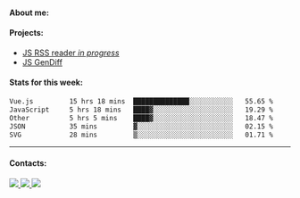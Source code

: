 #### About me:

#### Projects:
- [JS RSS reader *in progress*](https://github.com/GKoil/frontend-project-lvl3)
- [JS GenDiff](https://github.com/GKoil/GenDiff)

#### Stats for this week:
<!--START_SECTION:waka-->

```txt
Vue.js         15 hrs 18 mins  ██████████████░░░░░░░░░░░   55.65 %
JavaScript     5 hrs 18 mins   ████▓░░░░░░░░░░░░░░░░░░░░   19.29 %
Other          5 hrs 5 mins    ████▓░░░░░░░░░░░░░░░░░░░░   18.47 %
JSON           35 mins         ▓░░░░░░░░░░░░░░░░░░░░░░░░   02.15 %
SVG            28 mins         ▒░░░░░░░░░░░░░░░░░░░░░░░░   01.71 %
```

<!--END_SECTION:waka-->
---
#### Contacts:

<a target='_blank' title='LinkedIn' href="https://www.linkedin.com/in/gkoil/">
  <img src="https://img.shields.io/badge/LinkedIn-0077B5?style=for-the-badge&logo=linkedin&logoColor=white" />
</a>
<a target='_blank' title='Telegram' href="https://t.me/gkoil">
  <img src="https://img.shields.io/badge/Telegram-2CA5E0?style=for-the-badge&logo=telegram&logoColor=white" />
</a>
<a target='_blank' title='Gmail' href="mailto: gk.grigorev@gmail.com">
  <img src="https://img.shields.io/badge/Gmail-D14836?style=for-the-badge&logo=gmail&logoColor=white" />
</a>

